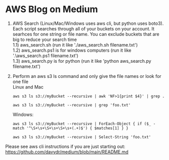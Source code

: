 # AWS Blog on Medium  
1) AWS Search (Linux/Mac/Windows uses aws cli, but python uses boto3). Each script searches through all of your buckets on your account. It searhces for one string or file name. You can exclude buckets that are big to reduce your search time  
   1.1) aws_search.sh  (run it like './aws_search.sh filename.txt')  
   1.2) aws_search.ps1 is for windows computers (run it like '.\aws_search.ps1 filename.txt')  
   1.3) aws_search.py is for python (run it like 'python aws_search.py filename.txt')  

2) Perform an aws s3 ls command and only give the file names or look for one file  
   Linux and Mac  
     
   ```
   aws s3 ls s3://myBucket --recursive | awk 'NF>1{print $4}' | grep .
   ```
   ```
   aws s3 ls s3://myBucket --recursive | grep 'foo.txt'
   ```
     
   Windows:  
   ```
   aws s3 ls s3://myBucket --recursive | ForEach-Object { if ($_ -match '^\S+\s+\S+\s+\S+\s+(.+)$') { $matches[1] } }
   ```
   ```
   aws s3 ls s3://myBucket --recursive | Select-String 'foo.txt'
   ```

 
   
Please see aws cli instructions if you are just starting out:  
https://github.com/davydr/medium/blob/main/README.md  

